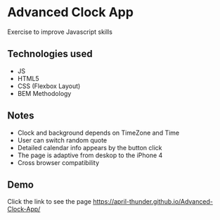 
# Advanced Clock App

Exercise to improve Javascript skills

## Technologies used

- JS
- HTML5
- CSS (Flexbox Layout)
- BEM Methodology

## Notes

- Clock and background depends on TimeZone and Time
- User can switch random quote
- Detailed calendar info appears by the button click
- The page is adaptive from deskop to the iPhone 4
- Сross browser compatibility

## Demo

Click the link to see the page https://april-thunder.github.io/Advanced-Clock-App/



